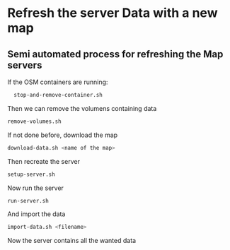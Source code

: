 # Refresh the server Data with a new map

## Semi automated process for refreshing the Map servers

If the OSM containers are running:

```bash
  stop-and-remove-container.sh
```

Then we can remove the volumens containing data
```bash
remove-volumes.sh
```

If not done before, download the map
```bash
download-data.sh <name of the map>
```

Then recreate the server
```bash
setup-server.sh
```

Now run the server
```bash
run-server.sh
```

And import the data
```bash
import-data.sh <filename>
```

Now the server contains all the wanted data
